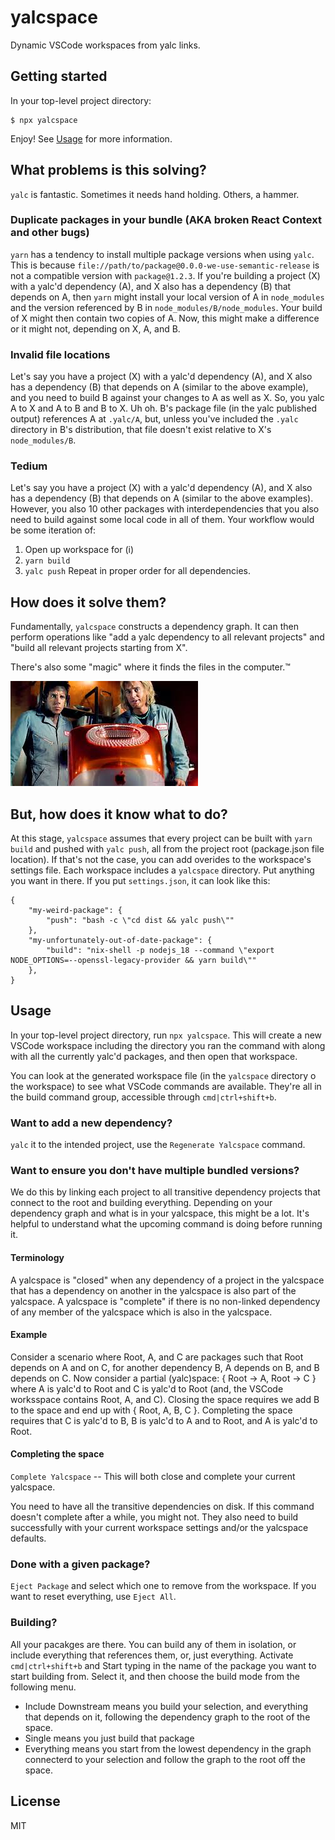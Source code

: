 # yalcspace

Dynamic VSCode workspaces from yalc links.

## Getting started

In your top-level project directory:

```
$ npx yalcspace
```

Enjoy! See [Usage](#usage) for more information.

## What problems is this solving?

`yalc` is fantastic. Sometimes it needs hand holding. Others, a hammer.

### Duplicate packages in your bundle (AKA broken React Context and other bugs)

`yarn` has a tendency to install multiple package versions when using `yalc`. This is because `file://path/to/package@0.0.0-we-use-semantic-release` is not a compatible version with `package@1.2.3`. If you're building a project (X) with a yalc'd dependency (A), and X also has a dependency (B) that depends on A, then `yarn` might install your local version of A in `node_modules` and the version referenced by B in `node_modules/B/node_modules`. Your build of X might then contain two copies of A. Now, this might make a difference or it might not, depending on X, A, and B.

### Invalid file locations

Let's say you have a project (X) with a yalc'd dependency (A), and X also has a dependency (B) that depends on A (similar to the above example), and you need to build B against your changes to A as well as X. So, you yalc A to X and A to B and B to X. Uh oh. B's package file (in the yalc published output) references A at `.yalc/A`, but, unless you've included the `.yalc` directory in B's distribution, that file doesn't exist relative to X's `node_modules/B`.

### Tedium

Let's say you have a project (X) with a yalc'd dependency (A), and X also has a dependency (B) that depends on A (similar to the above examples). However, you also 10 other packages with interdependencies that you also need to build against some local code in all of them. Your workflow would be some iteration of:
1. Open up workspace for (i)
2. `yarn build`
3. `yalc push`
Repeat in proper order for all dependencies.

## How does it solve them?

Fundamentally, `yalcspace` constructs a dependency graph. It can then perform operations like "add a yalc dependency to all relevant projects" and "build all relevant projects starting from X".

There's also some "magic" where it finds the files in the computer.™

![zoolander](doc/images/zoolander.jpeg)

## But, how does it know what to do?

At this stage, `yalcspace` assumes that every project can be built with `yarn build` and pushed with `yalc push`, all from the project root (package.json file location). If that's not the case, you can add overides to the workspace's settings file. Each workspace includes a `yalcspace` directory. Put anything you want in there. If you put `settings.json`, it can look like this:
```
{
	"my-weird-package": {
		"push": "bash -c \"cd dist && yalc push\""
	},
	"my-unfortunately-out-of-date-package": {
		"build": "nix-shell -p nodejs_18 --command \"export NODE_OPTIONS=--openssl-legacy-provider && yarn build\""
	},
}
```

## Usage

In your top-level project directory, run `npx yalcspace`. This will create a new VSCode workspace including the directory you ran the command with along with all the currently yalc'd packages, and then open that workspace.

You can look at the generated workspace file (in the `yalcspace` directory o the workspace) to see what VSCode commands are available. They're all in the build command group, accessible through `cmd|ctrl+shift+b`.

### Want to add a new dependency?

`yalc` it to the intended project, use the `Regenerate Yalcspace` command.

### Want to ensure you don't have multiple bundled versions?

We do this by linking each project to all transitive dependency projects that connect to the root and building everything. Depending on your dependency graph and what is in your yalcspace, this might be a lot. It's helpful to understand what the upcoming command is doing before running it.

#### Terminology

A yalcspace is "closed" when any dependency of a project in the yalcspace that has a dependency on another in the yalcspace is also part of the yalcspace.
A yalcspace is "complete" if there is no non-linked dependency of any member of the yalcspace which is also in the yalcspace.

#### Example

Consider a scenario where Root, A, and C are packages such that Root depends on A and on C, for another dependency B, A depends on B, and B depends on C.
Now consider a partial (yalc)space: { Root -> A, Root -> C } where A is yalc'd to Root and C is yalc'd to Root (and, the VSCode worksspace contains Root, A, and C).
Closing the space requires we add B to the space and end up with { Root, A, B, C }.
Completing the space requires that C is yalc'd to B, B is yalc'd to A and to Root, and A is yalc'd to Root.

#### Completing the space

`Complete Yalcspace` -- This will both close and complete your current yalcspace.

You need to have all the transitive dependencies on disk. If this command doesn't complete after a while, you might not. They also need to build successfully with your current workspace settings and/or the yalcspace defaults.

### Done with a given package?

`Eject Package` and select which one to remove from the workspace. If you want to reset everything, use `Eject All`.

### Building?

All your pacakges are there. You can build any of them in isolation, or include everything that references them, or, just everything. Activate `cmd|ctrl+shift+b` and Start typing in the name of the package you want to start building from. Select it, and then choose the build mode from the following menu.
- Include Downstream means you build your selection, and everything that depends on it, following the dependency graph to the root of the space.
- Single means you just build that package
- Everything means you start from the lowest dependency in the graph connecterd to your selection and follow the graph to the root off the space.

## License

MIT
